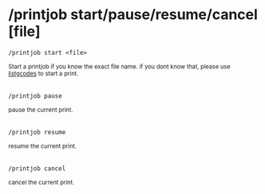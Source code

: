 # /printjob start/pause/resume/cancel [file]

```shell
/printjob start <file>
```
<small>Start a printjob if you know the exact file name. if you dont know that, please use [listgcodes](/mooncord/sites/Usage/Discord/listgcodes/) to start a print.</small>
<br><br>
```shell
/printjob pause
```
<small>pause the current print.</small>
<br><br>
```shell
/printjob resume
```
<small>resume the current print.</small>
<br><br>
```shell
/printjob cancel
```
<small>cancel the current print.</small>